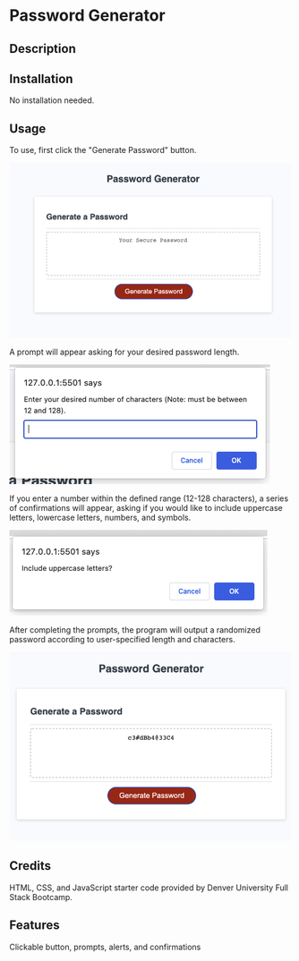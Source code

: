 # Password Generator

## Description
  


## Installation

No installation needed.

## Usage

To use, first click the "Generate Password" button.

![header with nav bar](images/page.png)

A prompt will appear asking for your desired password length. 

![prompt](images/prompt.png)

If you enter a number within the defined range (12-128 characters), a series of confirmations will appear, asking if you would like to include uppercase letters, lowercase letters, numbers, and symbols.

![confirmation](images/confirmation.png)

After completing the prompts, the program will output a randomized password according to user-specified length and characters.

![pasword](images/password.png)

## Credits

HTML, CSS, and JavaScript starter code provided by Denver University Full Stack Bootcamp.

## Features

Clickable button, prompts, alerts, and confirmations 
